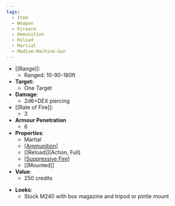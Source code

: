 ```yaml
---
tags:
  - Item
  - Weapon
  - Firearm
  - Ammunition
  - Reload
  - Martial
  - Medium-Machine-Gun
---
```

- [[Range]]:
	- Ranged: 10-90-180ft
- **Target:**
	- One Target
- **Damage**:
	- 2d6+DEX piercing
- [[Rate of Fire]]:
	- 3
- **Armour Penetration**
	-  6
- **Properties**:
	* Martial
	* [[Ammunition]](40)
	* [[Reload]](Action, Full)
	* [[Suppressive Fire]](TODO)
 	* [[Mounted]]
- **Value**:
	- 250 credits
* **Looks**:
	- Stock M240 with box magazine and tripod or pintle mount

